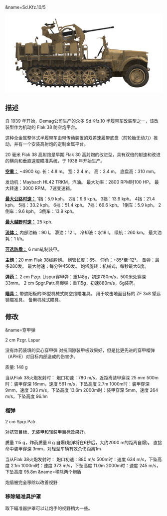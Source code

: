 &name=Sd.Kfz.10/5

![_sdkfz10-5](../images/_sdkfz10-5.png)

## 描述

自 1939 年开始，Demag公司生产的众多 Sd.Kfz.10 半履带车改装型之一，该改装型作为机动的 Flak 38 防空炮平台。

这种全金属整体式半履带车由带传动装置的双差速履带底盘（前轮胎无动力）推动，并有一个安装高射炮的定制金属平台。

20 毫米 Flak 38 高射炮是早期 Flak 30 高射炮的改进型，具有双倍的射速和改进的横向和垂直速度瞄准系统，于 1938 年开始生产。

<b><u>空重：</u></b> ~4900 kg.
长：4.8 m。
宽：2.4 m。
高：2.4 m。
底盘高：310 mm。

发动机：Maybach HL42 TRKM，汽油。
最大功率：2800 RPM时100 HP。
最大转速：3000 RPM。
7速变速箱。

<b><u>最大公路时速：</u></b>
1挡：5.9 kph。
2挡：9.6 kph。
3挡：13.9 kph。
4挡：21.4 kph。
5挡：33.2 kph。
6挡：51.4 kph。
7挡：69.6 kph。
1倒车：5.9 kph。
2倒车：9.6 kph。
3倒车：13.9 kph。

<b><u>最大越野时速：</u></b> 25 kph.

<b><u>流体：</u></b>
内部油箱：90 l。
滑油：12 l。
冷却液：水18 l。
续航：260 km。
最大油耗：1 l/h。

<b><u>可选防盾：</u></b>
6 mm轧制装甲。

<b><u>主炮：</u></b>20 mm Flak 38线膛炮。
炮管长度：65。
仰角：+85°至-12°。
备弹：最多280发。
最大射速：每分钟450发。
炮塔旋转：机械式，每秒最大6度。

<b><u>弹药：</u></b>
2 cm Pzgr. L\spur穿甲弹：重148g，初速780m/s，500米处穿深33mm。
2 cm Spgr.Patr.高爆弹：重115g，初速880m/s，6g装药。

<b><u>瞄具：</u></b>
带遮阳板的38型机械式防空炮瞄准具。
用于攻击地面目标的 ZF 3x8 望远镜瞄准具。
备用机械式瞄具。


## 修改
&name=穿甲弹

2 cm Pzgr. Lspur

没有炸药装填的实心穿甲弹
对抗间隙装甲板效果好，但是比更先进的穿甲榴弹（APHE）对目标内部造成的伤害少。

质量: 148 g

当从Flak 38火炮发射时：
炮口初速：780 m/s，近距离装甲穿深 25 mm
500m时：装甲穿深 16mm，速度 561 m/s，下坠高度 2.7m
1000m时：装甲穿深 9mm，速度 393 m/s，下坠高度 13.6m
2000m时：装甲穿深 5mm，速度 264 m/s，下坠高度 96.1m
### 榴弹

2 cm Spgr.Patr.

对抗软目标、无装甲和轻装甲目标效果好。

质量 115 g，炸药质量 6 g
自爆(炮弹将在6秒后，大约2000 m的距离自爆)。
直接命中装甲穿深 3mm，对轻型车辆有效杀伤距离1m

当从Flak 38火炮发射时：
炮口初速：880 m/s
500m时：速度 634 m/s，下坠高度 2.1m
1000m时：速度 373 m/s，下坠高度 11.0m
2000m时：速度 245 m/s，下坠高度 95.8m
&name=移除两个炮盾

炮盾被完全移除以改善视野
### 移除瞄准具护罩

取下瞄准器护罩可以让炮手的视野稍大一些。
